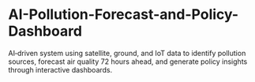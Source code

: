# AI-Pollution-Forecast-and-Policy-Dashboard
AI‑driven system using satellite, ground, and IoT data to identify pollution sources, forecast air quality 72 hours ahead, and generate policy insights through interactive dashboards.
